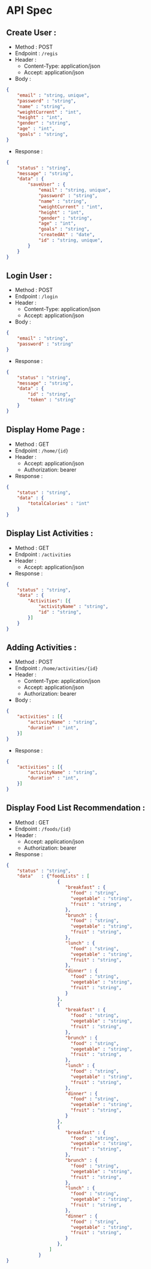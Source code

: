 # API Spec

## Create User :
- Method : POST
- Endpoint : `/regis`
- Header : 
    - Content-Type: application/json
    - Accept: application/json
- Body :

```json
{
    "email" : "string, unique",
    "password" : "string",
    "name" : "string",
    "weightCurrent" : "int",
    "height" : "int",
    "gender" : "string",
    "age" : "int", 
    "goals" : "string",
}
```

- Response :

```json
{
    "status" : "string",
    "message" : "string",
    "data" : {
        "saveUser" : {
            "email" : "string, unique",
            "password" : "string",
            "name" : "string",
            "weightCurrent" : "int",
            "height" : "int",
            "gender" : "string",
            "age" : "int", 
            "goals" : "string",
            "createdAt" : "date",
            "id" : "string, unique",
        }
    }
}
```

## Login User :
- Method : POST
- Endpoint : `/login`
- Header : 
    - Content-Type: application/json
    - Accept: application/json
- Body :

```json
{
    "email" : "string",
    "password" : "string"
}
```

- Response :

```json
{
    "status" : "string",
    "message" : "string",
    "data" : {
        "id" : "string",
        "token" : "string"
    }
}
```

## Display Home Page :
- Method : GET
- Endpoint : `/home/{id}`
- Header : 
    - Accept: application/json
    - Authorization: bearer <token>
- Response :
```json
{
    "status" : "string",
    "data" : {
        "totalCalories" : "int"
    }
}
```

## Display List Activities :
- Method : GET
- Endpoint : `/activities`
- Header : 
    - Accept: application/json
- Response :
```json
{
    "status" : "string",
    "data" : {
        "Activities": [{
            "activityName" : "string",
            "id" : "string",
        }]
    }
}
```

## Adding Activities :
- Method : POST
- Endpoint : `/home/activities/{id}`
- Header : 
    - Content-Type: application/json
    - Accept: application/json
    - Authorization: bearer <token>
- Body :

```json
{
    "activities" : [{
        "activityName" : "string",
        "duration" : "int",
    }] 
}
```

- Response :

```json
{
    "activities" : [{
        "activityName" : "string",
        "duration" : "int",
    }]
}
```

## Display Food List Recommendation :
- Method : GET
- Endpoint : `/foods/{id}`
- Header : 
    - Accept: application/json
    - Authorization: bearer <token>
- Response :

```json
{
    "status" : "string",
    "data"   : {"foodLists" : [
                   {
                      "breakfast" : {
                        "food" : "string",
                        "vegetable" : "string",
                        "fruit" : "string",
                      },
                      "brunch" : {
                        "food" : "string",
                        "vegetable" : "string",
                        "fruit" : "string",
                      },
                      "lunch" : {
                        "food" : "string",
                        "vegetable" : "string",
                        "fruit" : "string",
                      },
                      "dinner" : {
                        "food" : "string",
                        "vegetable" : "string",
                        "fruit" : "string",
                      }
                   },
                   {
                      "breakfast" : {
                        "food" : "string",
                        "vegetable" : "string",
                        "fruit" : "string",
                      },
                      "brunch" : {
                        "food" : "string",
                        "vegetable" : "string",
                        "fruit" : "string",
                      },
                      "lunch" : {
                        "food" : "string",
                        "vegetable" : "string",
                        "fruit" : "string",
                      },
                      "dinner" : {
                        "food" : "string",
                        "vegetable" : "string",
                        "fruit" : "string",
                      }
                   },
                   {
                      "breakfast" : {
                        "food" : "string",
                        "vegetable" : "string",
                        "fruit" : "string",
                      },
                      "brunch" : {
                        "food" : "string",
                        "vegetable" : "string",
                        "fruit" : "string",
                      },
                      "lunch" : {
                        "food" : "string",
                        "vegetable" : "string",
                        "fruit" : "string",
                      },
                      "dinner" : {
                        "food" : "string",
                        "vegetable" : "string",
                        "fruit" : "string",
                      }
                   },            
                ]
            }
}

```
